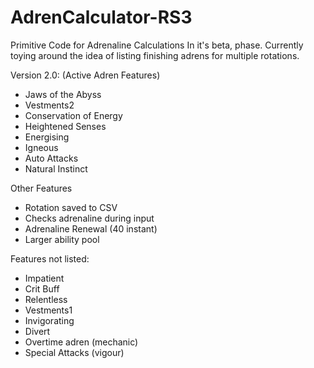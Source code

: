 # AdrenCalculator-RS3
Primitive Code for Adrenaline Calculations 
In it's beta, phase. Currently toying around the idea of listing finishing adrens for multiple rotations. 

Version 2.0: (Active Adren Features)
- Jaws of the Abyss
- Vestments2
- Conservation of Energy
- Heightened Senses
- Energising
- Igneous
- Auto Attacks
- Natural Instinct

Other Features
- Rotation saved to CSV
- Checks adrenaline during input
- Adrenaline Renewal (40 instant)
- Larger ability pool
  
Features not listed:
- Impatient
- Crit Buff
- Relentless
- Vestments1
- Invigorating
- Divert
- Overtime adren (mechanic)
- Special Attacks (vigour)
